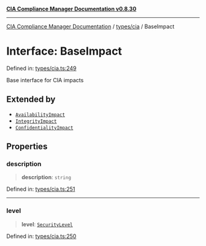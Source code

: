 [**CIA Compliance Manager Documentation v0.8.30**](../../../README.md)

***

[CIA Compliance Manager Documentation](../../../modules.md) / [types/cia](../README.md) / BaseImpact

# Interface: BaseImpact

Defined in: [types/cia.ts:249](https://github.com/Hack23/cia-compliance-manager/blob/6afa716316469147e542039d136ec79ffdbd4ac9/src/types/cia.ts#L249)

Base interface for CIA impacts

## Extended by

- [`AvailabilityImpact`](AvailabilityImpact.md)
- [`IntegrityImpact`](IntegrityImpact.md)
- [`ConfidentialityImpact`](ConfidentialityImpact.md)

## Properties

### description

> **description**: `string`

Defined in: [types/cia.ts:251](https://github.com/Hack23/cia-compliance-manager/blob/6afa716316469147e542039d136ec79ffdbd4ac9/src/types/cia.ts#L251)

***

### level

> **level**: [`SecurityLevel`](../type-aliases/SecurityLevel.md)

Defined in: [types/cia.ts:250](https://github.com/Hack23/cia-compliance-manager/blob/6afa716316469147e542039d136ec79ffdbd4ac9/src/types/cia.ts#L250)
